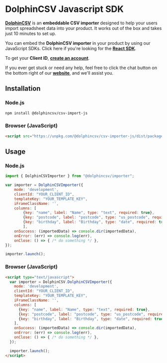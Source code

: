 # DolphinCSV Javascript SDK

**[DolphinCSV](https://dolphincsv.com)** is an **embeddable CSV importer** designed to help your users import spreadsheet data into your product. It works out of the box and takes just 10 minutes to set up.

You can embed the **DolphinCSV importer** in your product by using our JavaScript SDKs. Click here if you're looking for the **[React SDK](https://github.com/dolphincsv/)**.

To get your **Client ID**, **[create an account](https://service.dolphincsv.com/auth)**.

If you ever get stuck or need any help, feel free to click the chat button on the bottom right of our **[website](https://dolphincsv.com)**, and we'll assist you.

## Installation

### Node.js

```bash
npm install @dolphincsv/csv-import-js
```

### Browser (JavaScript)

```html
<script src="https://unpkg.com/@dolphincsv/csv-importer-js/dist/packages/index.1.0.0.umd.js" type="text/javascript"></script>
```

## Usage

### Node.js

```javascript
import { DolphinCSVImporter } from "@dolphincsv/importer";

var importer = DolphinCSVImporter({
    mode: 'development',
    clientId: "YOUR_CLIENT_ID",
    templateKey: "YOUR_TEMPLATE_KEY",
    iFrameClassName: '',
    columns: [
        {key: "name", label: "Name", type: "text", required: true},
        {key: "postcode", label: "postcode", type: "us_postcode", required: true},
        {key: "birthday", label: "Birthday", type: "date", required: true},
        ],
    onSuccess: (importedData) => console.dir(importedData),
    onError: (err) => console.log(err),
    onClose: () => { /* do something */ },
});

importer.launch();
```

### Browser (JavaScript)

```html
<script type="text/javascript">
  var importer = DolphinCSV.DolphinCSVImporter({
    mode: 'development',
    clientId: "YOUR_CLIENT_ID",
    templateKey: "YOUR_TEMPLATE_KEY",
    iFrameClassName: '',
    columns: [
      {key: "name", label: "Name", type: "text", required: true},
      {key: "postcode", label: "postcode", type: "us_postcode", required: true},
      {key: "birthday", label: "Birthday", type: "date", required: true},
    ],
    onSuccess: (importedData) => console.dir(importedData),
    onError: (err) => console.log(err),
    onClose: () => { /* do something */ },
  });

  importer.launch();
</script>
```
